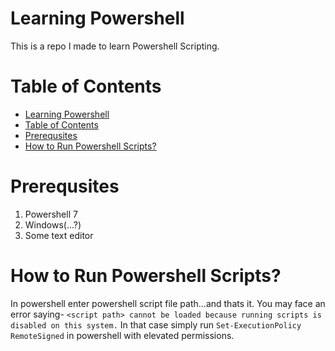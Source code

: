 # Learning Powershell
This is a repo I made to learn Powershell Scripting.
# Table of Contents
- [Learning Powershell](#learning-powershell)
- [Table of Contents](#table-of-contents)
- [Prerequsites](#prerequsites)
- [How to Run Powershell Scripts?](#how-to-run-powershell-scripts)

# Prerequsites

1. Powershell 7
1. Windows(...?)
1. Some text editor

# How to Run Powershell Scripts?
In powershell enter powershell script file path...and thats it.
You may face an error saying-
 `<script path> cannot be loaded because running scripts is disabled on this system.`
 In that case simply run `Set-ExecutionPolicy RemoteSigned` in powershell with elevated permissions.